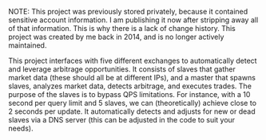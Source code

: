 NOTE: This project was previously stored privately, because it contained sensitive account information. I am publishing it now after stripping away all of that information. This is why there is a lack of change history. This project was created by me back in 2014, and is no longer actively maintained.

This project interfaces with five different exchanges to automatically detect and leverage arbitrage opportunities. It consists of slaves that gather market data (these should all be at different IPs), and a master that spawns slaves, analyzes market data, detects arbitrage, and executes trades. The purpose of the slaves is to bypass QPS limitations. For instance, with a 10 second per query limit and 5 slaves, we can (theoretically) achieve close to 2 seconds per update. It automatically detects and adjusts for new or dead slaves via a DNS server (this can be adjusted in the code to suit your needs).
